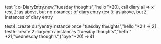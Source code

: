 test 1: x=DiaryEntry.new("tuesday thoughts","hello "*20), call diary.all => x
test 2: as above, but no instances of diary entry
test 3: as above, but 2 instances of diary entry

test4: create diaryentry instance once "tuesday thoughts","hello "*21) => 21
test5: create 2 diaryentry instances "tuesday thoughts","hello " *21,"wednesday thoughts",("bye "*20)  => 41